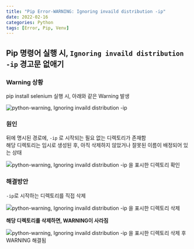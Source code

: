 ```yaml
---
title: "Pip Error-WARNING: Ignoring invaild distribution -ip"
date: 2022-02-16
categories: Python
tags: [Error, Pip, Venv]
---
```


Pip 명령어 실행 시, `Ignoring invaild distribution -ip` 경고문 없애기
------

### Warning 상황

pip install selenium 실행 시, 아래와 같은 Warning 발생  

![python-warning, Ignoring invaild distribution -ip](https://user-images.githubusercontent.com/76153041/154229759-3a872fbd-370d-4303-bd15-e053eb2827ed.png)  


### 원인

뒤에 명시된 경로에, `-ip` 로 시작되는 필요 없는 디렉토리가 존재함  
해당 디렉토리는 임시로 생성된 후, 아직 삭제하지 않았거나 잘못된 이름이 배정되어 있는 상태

![python-warning, Ignoring invaild distribution -ip 을 표시한 디렉토리 확인](https://user-images.githubusercontent.com/76153041/154229906-59930097-fce2-42a9-9c88-acb1fca67dab.png)  

### 해결방안

`-ip`로 시작하는 디렉토리를 직접 삭제

![python-warning, Ignoring invaild distribution -ip 을 표시한 디렉토리 삭제](https://user-images.githubusercontent.com/76153041/154229784-99ba096e-8645-45e5-96e6-fe45bcccd276.png)  

**해당 디렉토리를 삭제하면, WARNING이 사라짐**

![python-warning, Ignoring invaild distribution -ip 을 표시한 디렉토리 삭제 후 WARNING 해결됨](https://user-images.githubusercontent.com/76153041/154229799-47af874e-e7a2-4d7e-8d1f-82affd7dc51e.png)




